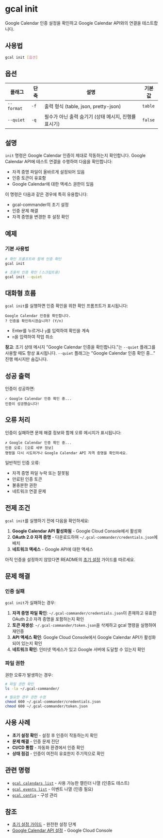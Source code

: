 # gcal init

Google Calendar 인증 설정을 확인하고 Google Calendar API와의 연결을 테스트합니다.

## 사용법

```bash
gcal init [옵션]
```

## 옵션

| 플래그 | 단축 | 설명 | 기본값 |
|--------|------|------|--------|
| `--format` | `-f` | 출력 형식 (table, json, pretty-json) | `table` |
| `--quiet` | `-q` | 필수가 아닌 출력 숨기기 (상태 메시지, 진행률 표시기) | `false` |

## 설명

`init` 명령은 Google Calendar 인증이 제대로 작동하는지 확인합니다. Google Calendar API에 테스트 연결을 수행하여 다음을 확인합니다:

- 자격 증명 파일이 올바르게 설정되어 있음
- 인증 토큰이 유효함
- Google Calendar에 대한 액세스 권한이 있음

이 명령은 다음과 같은 경우에 특히 유용합니다:
- gcal-commander의 초기 설정
- 인증 문제 해결
- 자격 증명을 변경한 후 설정 확인

## 예제

### 기본 사용법

```bash
# 확인 프롬프트와 함께 인증 확인
gcal init

# 조용히 인증 확인 (스크립트용)
gcal init --quiet
```

## 대화형 흐름

`gcal init`를 실행하면 인증 확인을 위한 확인 프롬프트가 표시됩니다:

```
Google Calendar 인증을 확인합니다.
? 인증을 확인하시겠습니까? (Y/n) 
```

- Enter를 누르거나 `y`를 입력하여 확인을 계속
- `n`을 입력하여 작업 취소

**참고**: 초기 상태 메시지 "Google Calendar 인증을 확인합니다."는 `--quiet` 플래그를 사용할 때도 항상 표시됩니다. `--quiet` 플래그는 "Google Calendar 인증 확인 중..." 진행 메시지만 숨깁니다.

## 성공 출력

인증이 성공하면:

```
✓ Google Calendar 인증 확인 중...
인증이 성공했습니다!
```

## 오류 처리

인증이 실패하면 문제 해결 정보와 함께 오류 메시지가 표시됩니다:

```
✗ Google Calendar 인증 확인 중...
인증 오류: [오류 세부 정보]
명령을 다시 시도하거나 Google Calendar API 자격 증명을 확인하세요.
```

일반적인 인증 오류:
- 자격 증명 파일 누락 또는 잘못됨
- 만료된 인증 토큰
- 불충분한 권한
- 네트워크 연결 문제

## 전제 조건

`gcal init`를 실행하기 전에 다음을 확인하세요:

1. **Google Calendar API 활성화됨** - Google Cloud Console에서 활성화
2. **OAuth 2.0 자격 증명** - 다운로드하여 `~/.gcal-commander/credentials.json`에 배치
3. **네트워크 액세스** - Google API에 대한 액세스

아직 인증을 설정하지 않았다면 README의 [초기 설정](../README.md#초기-설정) 가이드를 따르세요.

## 문제 해결

### 인증 실패

`gcal init`가 실패하는 경우:

1. **자격 증명 파일 확인**: `~/.gcal-commander/credentials.json`이 존재하고 유효한 OAuth 2.0 자격 증명을 포함하는지 확인
2. **토큰 재생성**: `~/.gcal-commander/token.json`을 삭제하고 gcal 명령을 실행하여 재인증
3. **API 액세스 확인**: Google Cloud Console에서 Google Calendar API가 활성화되어 있는지 확인
4. **네트워크 확인**: 인터넷 액세스가 있고 Google 서버에 도달할 수 있는지 확인

### 파일 권한

권한 오류가 발생하는 경우:

```bash
# 파일 권한 확인
ls -la ~/.gcal-commander/

# 필요한 경우 권한 수정
chmod 600 ~/.gcal-commander/credentials.json
chmod 600 ~/.gcal-commander/token.json
```

## 사용 사례

- **초기 설정 확인** - 설정 후 인증이 작동하는지 확인
- **문제 해결** - 인증 문제 진단
- **CI/CD 통합** - 자동화 환경에서 인증 확인
- **상태 점검** - 인증이 여전히 유효한지 주기적으로 확인

## 관련 명령

- [`gcal calendars list`](calendars-list.md) - 사용 가능한 캘린더 나열 (인증도 테스트)
- [`gcal events list`](events-list.md) - 이벤트 나열 (인증 필요)
- [`gcal config`](config.md) - 구성 관리

## 참조

- [초기 설정 가이드](../README.md#초기-설정) - 완전한 설정 단계
- [Google Calendar API 설정](https://console.cloud.google.com/) - Google Cloud Console